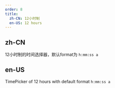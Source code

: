 ```yaml
---
order: 8
title:
  zh-CN: 12小时制
  en-US: 12 hours
---
```


## zh-CN

12小时制的时间选择器，默认format为 `h:mm:ss a`

## en-US

TimePicker of 12 hours with default format `h:mm:ss a`
